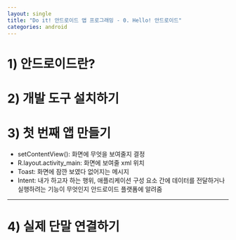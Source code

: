 ```yaml
---
layout: single
title: "Do it! 안드로이드 앱 프로그래밍 - 0. Hello! 안드로이드"
categories: android
---
```


# 1) 안드로이드란?
# 2) 개발 도구 설치하기
# 3) 첫 번째 앱 만들기
* setContentView(): 화면에 무엇을 보여줄지 결정
* R.layout.activity_main: 화면에 보여줄 xml 위치
* Toast: 화면에 잠깐 보였다 없어지는 메시지
* Intent: 내가 하고자 하는 행위, 애플리케이션 구성 요소 간에 데이터를 전달하거나 실행하려는 기능이 무엇인지 안드로이드 플랫폼에 알려줌
---

# 4) 실제 단말 연결하기
